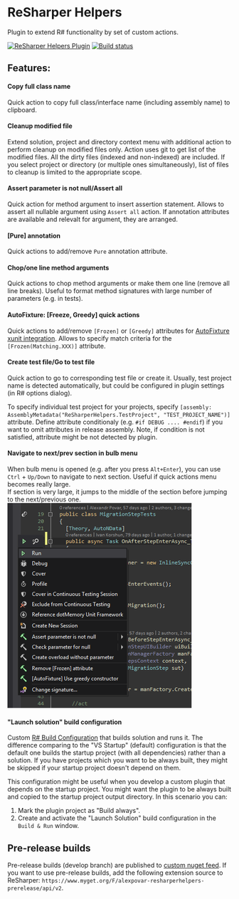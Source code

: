 # ReSharper Helpers
Plugin to extend R# functionality by set of custom actions.

[![ReSharper Helpers Plugin](https://img.shields.io/resharper/v/AlexPovar.ReSharperHelpers.svg?label=ReSharper%20Helpers)](https://plugins.jetbrains.com/plugin/11665-resharper-helpers)
[![Build status](https://ci.appveyor.com/api/projects/status/5n8xemx7o9wn32nh?svg=true)](https://ci.appveyor.com/project/Zvirja/resharperhelpers)

## Features:

#### Copy full class name
Quick action to copy full class/interface name (including assembly name) to clipboard.

#### Cleanup modified file
Extend solution, project and directory context menu with additional action to perform cleanup on modified files only. Action uses git to get list of the modified files. All the dirty files (indexed and non-indexed) are included. If you select project or directory (or multiple ones simultaneously), list of files to cleanup is limited to the appropriate scope.

#### Assert parameter is not null/Assert all
Quick action for method argument to insert assertion statement. Allows to assert all nullable argument using `Assert all` action.
If annotation attributes are available and relevalt for argument, they are arranged.

#### [Pure] annotation
Quick actions to add/remove `Pure` annotation attribute.

#### Chop/one line method arguments
Quick actions to chop method arguments or make them one line (remove all line breaks).
Useful to format method signatures with large number of parameters (e.g. in tests).

#### AutoFixture: [Freeze, Greedy] quick actions
Quick actions to add/remove `[Frozen]` or `[Greedy]` attributes for [AutoFixture xunit integration](https://github.com/AutoFixture/AutoFixture). Allows to specify match criteria for the `[Frozen(Matching.XXX)]` attribute.

#### Create test file/Go to test file
Quick action to go to corresponding test file or create it. Usually, test project name is detected automatically, but could be configured in plugin settings (in R# options dialog). 

To specify individual test project for your projects, specify `[assembly: AssemblyMetadata("ReSharperHelpers.TestProject", "TEST_PROJECT_NAME")]` attribute. Define attribute conditionaly (e.g. `#if DEBUG .... #endif`) if you want to omit attributes in release assembly. Note, if condition is not satisfied, attribute might be not detected by plugin.

#### Navigate to next/prev section in bulb menu
When bulb menu is opened (e.g. after you press `Alt+Enter`), you can use `Ctrl` + `Up/Down` to navigate to next section. Useful if quick actions menu becomes really large.  
If section is very large, it jumps to the middle of the section before jumping to the next/previous one.
![Preview](doc/NavigateToNextPrevSection.gif)

#### "Launch solution" build configuration
Custom [R# Build Configuration](https://blog.jetbrains.com/dotnet/2015/10/15/introducing-resharper-build/) that builds solution and runs it. The difference comparing to the "VS Startup" (default) configuration is that the default one builds the startup project (with all dependencies) rather than a solution. If you have projects which you want to be always built, they might be skipped if your startup project doesn't depend on them.

This configuration might be useful when you develop a custom plugin that depends on the startup project. You might want the plugin to be always built and copied to the startup project output directory. In this scenario you can:

1. Mark the plugin project as "Build always".
2. Create and activate the "Launch Solution" build configuration in the `Build & Run` window.


## Pre-release builds
Pre-release builds (develop branch) are published to [custom nuget feed](https://www.myget.org/feed/alexpovar-resharperhelpers-prerelease/package/nuget/AlexPovar.ReSharperHelpers). If you want to use pre-release builds, add the following extension source to ReSharper: `https://www.myget.org/F/alexpovar-resharperhelpers-prerelease/api/v2`.

